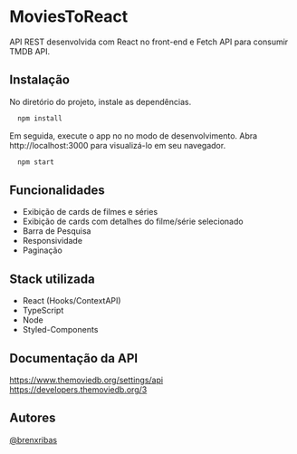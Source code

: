 
# MoviesToReact

API REST desenvolvida com React no front-end e Fetch API para consumir TMDB API. 






## Instalação

No diretório do projeto, instale as dependências.

```bash
  npm install
```

Em seguida, execute o app no no modo de desenvolvimento. Abra http://localhost:3000 para visualizá-lo em seu navegador.
```bash
  npm start
```


## Funcionalidades

- Exibição de cards de filmes e séries
- Exibição de cards com detalhes do filme/série selecionado
- Barra de Pesquisa
- Responsividade
- Paginação



## Stack utilizada

- React (Hooks/ContextAPI)
- TypeScript
- Node
- Styled-Components



## Documentação da API

https://www.themoviedb.org/settings/api
https://developers.themoviedb.org/3


## Autores

[@brenxribas](https://www.github.com/brenxribas)

